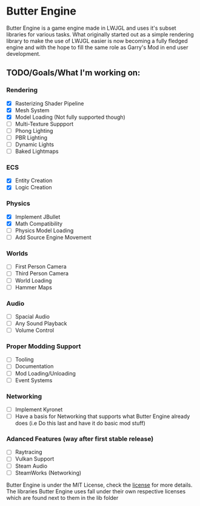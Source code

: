 # Butter Engine

Butter Engine is a game engine made in LWJGL and uses it's subset libraries for various tasks. What originally started out as a simple rendering library to make the use of LWJGL easier is now becoming a fully fledged engine and with the hope to fill the same role as Garry's Mod in end user development.

## TODO/Goals/What I'm working on:
  
### Rendering
   - [X] Rasterizing Shader Pipeline
   - [X] Mesh System
   - [X] Model Loading (Not fully supported though)
   - [ ] Multi-Texture Suppport
   - [ ] Phong Lighting
   - [ ] PBR Lighting
   - [ ] Dynamic Lights
   - [ ] Baked Lightmaps
   
### ECS
   - [X] Entity Creation
   - [X] Logic Creation

### Physics
   - [X] Implement JBullet
   - [X] Math Compatibility
   - [ ] Physics Model Loading
   - [ ] Add Source Engine Movement

### Worlds
   - [ ] First Person Camera
   - [ ] Third Person Camera
   - [ ] World Loading
   - [ ] Hammer Maps
  
### Audio
   - [ ] Spacial Audio
   - [ ] Any Sound Playback
   - [ ] Volume Control
 
### Proper Modding Support
   - [ ] Tooling
   - [ ] Documentation
   - [ ] Mod Loading/Unloading
   - [ ] Event Systems
  
### Networking
   - [ ] Implement Kyronet
   - [ ] Have a basis for Networking that supports what Butter Engine already does (i.e Do this last and have it do basic mod stuff)

### Adanced Features (way after first stable release)
   - [ ] Raytracing
   - [ ] Vulkan Support
   - [ ] Steam Audio
   - [ ] SteamWorks (Networking)

Butter Engine is under the MIT License, check the [license](https://github.com/higgy999/ButterEngine/blob/main/LICENSE.md) for more details.
The libraries Butter Engine uses fall under their own respective licenses which are found next to them in the lib folder
